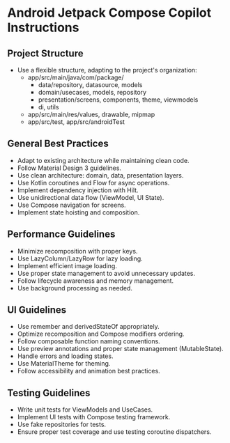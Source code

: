 # Android Jetpack Compose Copilot Instructions

## Project Structure
- Use a flexible structure, adapting to the project's organization:
  - app/src/main/java/com/package/
    - data/repository, datasource, models
    - domain/usecases, models, repository
    - presentation/screens, components, theme, viewmodels
    - di, utils
  - app/src/main/res/values, drawable, mipmap
  - app/src/test, app/src/androidTest

## General Best Practices
- Adapt to existing architecture while maintaining clean code.
- Follow Material Design 3 guidelines.
- Use clean architecture: domain, data, presentation layers.
- Use Kotlin coroutines and Flow for async operations.
- Implement dependency injection with Hilt.
- Use unidirectional data flow (ViewModel, UI State).
- Use Compose navigation for screens.
- Implement state hoisting and composition.

## Performance Guidelines
- Minimize recomposition with proper keys.
- Use LazyColumn/LazyRow for lazy loading.
- Implement efficient image loading.
- Use proper state management to avoid unnecessary updates.
- Follow lifecycle awareness and memory management.
- Use background processing as needed.

## UI Guidelines
- Use remember and derivedStateOf appropriately.
- Optimize recomposition and Compose modifiers ordering.
- Follow composable function naming conventions.
- Use preview annotations and proper state management (MutableState).
- Handle errors and loading states.
- Use MaterialTheme for theming.
- Follow accessibility and animation best practices.

## Testing Guidelines
- Write unit tests for ViewModels and UseCases.
- Implement UI tests with Compose testing framework.
- Use fake repositories for tests.
- Ensure proper test coverage and use testing coroutine dispatchers.
